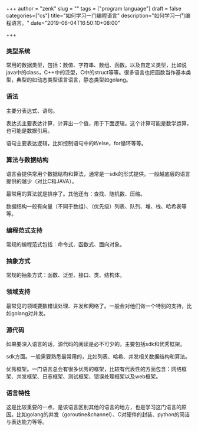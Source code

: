 +++
author = "zenk"
slug = ""
tags = ["program language"]
draft = false
categories=["cs"]
title="如何学习一门编程语言"
description="如何学习一门编程语言。"
date="2019-06-04T16:50:10+08:00"

+++

### 类型系统

常用的数据类型，包括：数值、字符串、数组、函数。以及自定义类型，比如说java中的class，C++中的泛型，C中的struct等等。很多语言也把函数当作基本类型，典型的如动态类型语言语言，静态类型如golang。

### 语法

主要分表达式、语句。

表达式主要表达计算，计算出一个值，用于下面逻辑。这个计算可能是数学运算，也可能是数据引用。

语句主要表达逻辑，比如控制语句中的if/else，for循环等等。

### 算法与数据结构

语言会提供常用个数据结构和算法，通常是一sdk的形式提供。一般越底层的语言提供的越少（对比C和JAVA）。

最常用的算法就是排序了。其他还有：查找、随机数、压缩。

数据结构一般有向量（不同于数组）、（优先级）列表、队列、堆、栈、哈希表等等。

### 编程范式支持

常规的编程范式包括：命令式、函数式、面向对象。

### 抽象方式

常规的抽象方式：函数、泛型、接口、类、结构体。

### 领域支持

最常见的领域要数错误处理、并发和网络了。一般会对他们做一个特别的支持，比如golang对并发。

### 源代码

如果要深入语言的话，源代码的阅读是必不可少的。主要包括sdk和优秀框架。

sdk方面。一般需要熟悉最常用的，比如列表、哈希、并发相关数据结构和算法。

优秀框架。一门语言总会有很多优秀的框架，比较有代表性的方面包含：网络框架、并发框架、日志框架、测试框架、错误处理框架以及web框架。

### 语言特性

这是比较重要的一点，是该语言区别其他的语言的地方，也是学习这门语言的原因。比如golang的并发（goroutine&channel）、C对硬件的封装、python的简洁与表达能力等等。